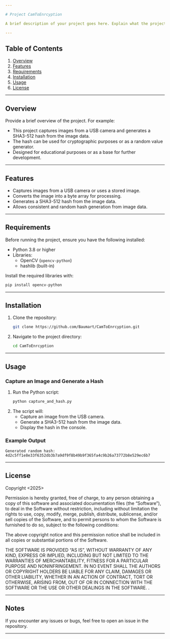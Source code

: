 ```yaml
---

# Project CamToEnrcyption

A brief description of your project goes here. Explain what the project does and why it's useful.

---
```


## Table of Contents
1. [Overview](#overview)
2. [Features](#features)
3. [Requirements](#requirements)
4. [Installation](#installation)
5. [Usage](#usage)
6. [License](#license)

---

## Overview

Provide a brief overview of the project. For example:
- This project captures images from a USB camera and generates a SHA3-512 hash from the image data.
- The hash can be used for cryptographic purposes or as a random value generator.
- Designed for educational purposes or as a base for further development.

---

## Features

- Captures images from a USB camera or uses a stored image.
- Converts the image into a byte array for processing.
- Generates a SHA3-512 hash from the image data.
- Allows consistent and random hash generation from image data.

---

## Requirements

Before running the project, ensure you have the following installed:

- Python 3.8 or higher
- Libraries:
  - OpenCV (`opencv-python`)
  - hashlib (built-in)

Install the required libraries with:

```bash
pip install opencv-python
```

---

## Installation

1. Clone the repository:
   ```bash
   git clone https://github.com/Baumart/CamToEnrcyption.git
   ```
2. Navigate to the project directory:
   ```bash
   cd CamToEnrcyption
   ```

---

## Usage

### Capture an Image and Generate a Hash
1. Run the Python script:
   ```bash
   python capture_and_hash.py
   ```
2. The script will:
   - Capture an image from the USB camera.
   - Generate a SHA3-512 hash from the image data.
   - Display the hash in the console.


### Example Output
```plaintext
Generated random hash: 4d2c5ff1e8e33f6352db3b7a9df9f8b49b9f365fa4c9b26a73772b8e529ec6b7
```

---

## License


Copyright <2025> <Baum>

Permission is hereby granted, free of charge, to any person obtaining a copy of this software and associated documentation files (the “Software”), to deal in the Software without restriction, including without limitation the rights to use, copy, modify, merge, publish, distribute, sublicense, and/or sell copies of the Software, and to permit persons to whom the Software is furnished to do so, subject to the following conditions:

The above copyright notice and this permission notice shall be included in all copies or substantial portions of the Software.

THE SOFTWARE IS PROVIDED “AS IS”, WITHOUT WARRANTY OF ANY KIND, EXPRESS OR IMPLIED, INCLUDING BUT NOT LIMITED TO THE WARRANTIES OF MERCHANTABILITY, FITNESS FOR A PARTICULAR PURPOSE AND NONINFRINGEMENT. IN NO EVENT SHALL THE AUTHORS OR COPYRIGHT HOLDERS BE LIABLE FOR ANY CLAIM, DAMAGES OR OTHER LIABILITY, WHETHER IN AN ACTION OF CONTRACT, TORT OR OTHERWISE, ARISING FROM, OUT OF OR IN CONNECTION WITH THE SOFTWARE OR THE USE OR OTHER DEALINGS IN THE SOFTWARE.
.

---

## Notes

If you encounter any issues or bugs, feel free to open an issue in the repository. 

---

